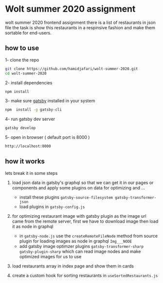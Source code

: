 # Wolt summer 2020 assignment

wolt summer 2020 frontend assignment
there is a list of restaurants in json file
the task is show this restaurants in a respinsive fashion and make them sortable for end-users.

## how to use
1- clone the repo
```bash
git clone https://github.com/hamidjafari/wolt-summer-2020.git
cd wolt-summer-2020
```
2- install dependencies
```bash
npm install
```
3- make sure [gatsby](https://gatsbyjs.org) installed in your system
```bash
npm  install -g gatsby-cli
```
4- run gatsby dev server
```bash
gatsby develop
```
5- open in browser ( default port is 8000 )
```bash
http://localhost:8000
```
## how it works
lets break it in some steps

1. load json data in gatsby's graphql so that we can get it in our pages or components and apply some plugins on data for optimizing and ...
	  - install these plugins `gatsby-source-filesystem gatsby-transformer-json`
	- load plugins in `gatsby-config.js`
  
2. for optimizing restaurant image with gatsby plugin as the image url came from the remote server, first we have to download image then load it as node in graphql
	  - in `gatsby-node.js` use the `createRemoteFileNode` method from source plugin for loading images as node in graphql `Img___NODE`
	  - add gatsby image optimzer plugins `gatsby-transformer-sharp gatsby-plugin-sharp` which can read image nodes and make optimized images for us to use

3. load restaurants array in index page and show them in cards
4. create a custom hook for sorting restaurants in `useSortedRestaurants.js`
